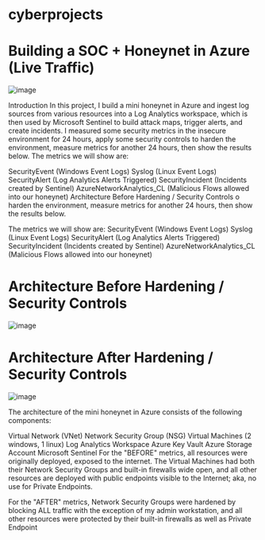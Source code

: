 # cyberprojects
#                     Building a SOC + Honeynet in Azure (Live Traffic)
![image](https://github.com/percymcn/cyberprojects/assets/162523236/74f50eb0-b092-4254-84fd-2907c5fa6d39)

Introduction
In this project, I build a mini honeynet in Azure and ingest log sources from various resources into a Log Analytics workspace, which is then used by Microsoft Sentinel to build attack maps, trigger alerts, and create incidents. I measured some security metrics in the insecure environment for 24 hours, apply some security controls to harden the environment, measure metrics for another 24 hours, then show the results below. The metrics we will show are:

SecurityEvent (Windows Event Logs)
Syslog (Linux Event Logs)
SecurityAlert (Log Analytics Alerts Triggered)
SecurityIncident (Incidents created by Sentinel)
AzureNetworkAnalytics_CL (Malicious Flows allowed into our honeynet)
Architecture Before Hardening / Security Controls o harden the environment, measure metrics for another 24 hours, then show the results below. 

The metrics we will show are:
SecurityEvent (Windows Event Logs)
Syslog (Linux Event Logs)
SecurityAlert (Log Analytics Alerts Triggered)
SecurityIncident (Incidents created by Sentinel)
AzureNetworkAnalytics_CL (Malicious Flows allowed into our honeynet)


# Architecture Before Hardening / Security Controls

![image](https://github.com/percymcn/cyberprojects/assets/162523236/74badd06-2a41-4e86-8702-340e34030a33)
# Architecture After Hardening / Security Controls

![image](https://github.com/percymcn/cyberprojects/assets/162523236/100b7d78-1cea-4f37-a3b9-68348566cea9)


The architecture of the mini honeynet in Azure consists of the following components:

Virtual Network (VNet)
Network Security Group (NSG)
Virtual Machines (2 windows, 1 linux)
Log Analytics Workspace
Azure Key Vault
Azure Storage Account
Microsoft Sentinel
For the "BEFORE" metrics, all resources were originally deployed, exposed to the internet. The Virtual Machines had both their Network Security Groups and built-in firewalls wide open, and all other resources are deployed with public endpoints visible to the Internet; aka, no use for Private Endpoints.

For the "AFTER" metrics, Network Security Groups were hardened by blocking ALL traffic with the exception of my admin workstation, and all other resources were protected by their built-in firewalls as well as Private Endpoint

